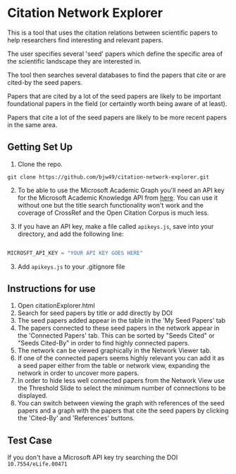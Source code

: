 # Citation Network Explorer

This is a tool that uses the citation relations between scientific papers to help researchers find interesting and relevant papers.

The user specifies several 'seed' papers which define the specific area of the scientific landscape they are interested in.

The tool then searches several databases to find the papers that cite or are cited-by the seed papers.

Papers that are cited by a lot of the seed papers are likely to be important foundational papers in the field (or certaintly worth being aware of at least).

Papers that cite a lot of the seed papers are likely to be more recent papers in the same area. 


## Getting Set Up

1. Clone the repo.

```
git clone https://github.com/bjw49/citation-network-explorer.git

```

2. To be able to use the Microsoft Academic Graph you'll need an API key for the Microsoft Academic Knowledge API from [here](https://azure.microsoft.com/en-gb/try/cognitive-services/?api=academic-knowledge-api). You can use it without one but the title search functionality won't work and the coverage of CrossRef and the Open Citation Corpus is much less.

2. If you have an API key, make a file called `apikeys.js`, save into your directory, and add the following line:

```javascript

MICROSFT_API_KEY = "YOUR API KEY GOES HERE"

```

3. Add `apikeys.js` to your .gitignore file



## Instructions for use

1. Open citationExplorer.html
2. Search for seed papers by title or add directly by DOI
3. The seed papers added appear in the table in the 'My Seed Papers' tab
4. The papers connected to these seed papers in the network appear in the 'Connected Papers' tab. This can be sorted by "Seeds Cited" or "Seeds Cited-By" in order to find highly connected papers.
5. The network can be viewed graphically in the Network Viewer tab.
6. If one of the connected papers seems highly relevant you can add it as a seed paper either from the table or network view, expanding the network in order to uncover more papers.
7. In order to hide less well connected papers from the Network View use the Threshold Slide to select the minimum number of connections to be displayed.
8. You can switch between viewing the graph with references of the seed papers and a graph with the papers that cite the seed papers by clicking the 'Cited-By' and 'References' buttons.

## Test Case

If you don't have a Microsoft API key try searching the DOI `10.7554/eLife.00471`
